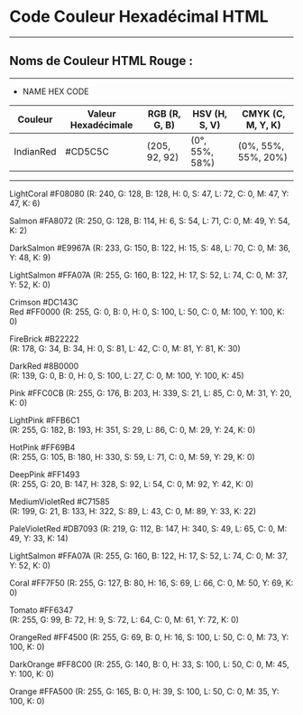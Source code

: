 # **Code Couleur Hexadécimal HTML**

---

## **Noms de Couleur HTML Rouge :**

---

- NAME	                               HEX CODE	

| Couleur       | Valeur Hexadécimale | RGB (R, G, B)     | HSV (H, S, V)         | CMYK (C, M, Y, K)    |
|---------------|----------------------|-------------------|-----------------------|----------------------|
| IndianRed     | #CD5C5C              | (205, 92, 92)     | (0°, 55%, 58%)        | (0%, 55%, 55%, 20%)  |
---
    
LightCoral	                              #F08080
(R: 240, G: 128, B: 128, H: 0, S: 47, L: 72, C: 0, M: 47, Y: 47, K: 6)
    
Salmon	                              #FA8072
(R: 250, G: 128, B: 114, H: 6, S: 54, L: 71, C: 0, M: 49, Y: 54, K: 2)
    
DarkSalmon	                    #E9967A
(R: 233, G: 150, B: 122, H: 15, S: 48, L: 70, C: 0, M: 36, Y: 48, K: 9)
    
LightSalmon	                    #FFA07A	
(R: 255, G: 160, B: 122, H: 17, S: 52, L: 74, C: 0, M: 37, Y: 52, K: 0)

Crimson	                              #DC143C	
Red	                                        #FF0000	
(R: 255, G: 0, B: 0, H: 0, S: 100, L: 50, C: 0, M: 100, Y: 100, K: 0)

FireBrick	                              #B22222	
(R: 178, G: 34, B: 34, H: 0, S: 81, L: 42, C: 0, M: 81, Y: 81, K: 30)

DarkRed	                              #8B0000	
(R: 139, G: 0, B: 0, H: 0, S: 100, L: 27, C: 0, M: 100, Y: 100, K: 45)

Pink	                                        #FFC0CB
(R: 255, G: 176, B: 203, H: 339, S: 21, L: 85, C: 0, M: 31, Y: 20, K: 0)
    
LightPink	                              #FFB6C1	
(R: 255, G: 182, B: 193, H: 351, S: 29, L: 86, C: 0, M: 29, Y: 24, K: 0)


HotPink 	                              #FF69B4	
(R: 255, G: 105, B: 180, H: 330, S: 59, L: 71, C: 0, M: 59, Y: 29, K: 0)


DeepPink	                              #FF1493	
(R: 255, G: 20, B: 147, H: 328, S: 92, L: 54, C: 0, M: 92, Y: 42, K: 0)


MediumVioletRed	          #C71585	
(R: 199, G: 21, B: 133, H: 322, S: 89, L: 43, C: 0, M: 89, Y: 33, K: 22)


PaleVioletRed	                    #DB7093	
(R: 219, G: 112, B: 147, H: 340, S: 49, L: 65, C: 0, M: 49, Y: 33, K: 14)


LightSalmon	                    #FFA07A	
(R: 255, G: 160, B: 122, H: 17, S: 52, L: 74, C: 0, M: 37, Y: 52, K: 0)


Coral	                                        #FF7F50	
(R: 255, G: 127, B: 80, H: 16, S: 69, L: 66, C: 0, M: 50, Y: 69, K: 0)


Tomato   	                              #FF6347	
(R: 255, G: 99, B: 72, H: 9, S: 72, L: 64, C: 0, M: 61, Y: 72, K: 0)


OrangeRed	                    #FF4500	
(R: 255, G: 69, B: 0, H: 16, S: 100, L: 50, C: 0, M: 73, Y: 100, K: 0)


DarkOrange	                    #FF8C00	
(R: 255, G: 140, B: 0, H: 33, S: 100, L: 50, C: 0, M: 45, Y: 100, K: 0)


Orange                  	          #FFA500
(R: 255, G: 165, B: 0, H: 39, S: 100, L: 50, C: 0, M: 35, Y: 100, K: 0)